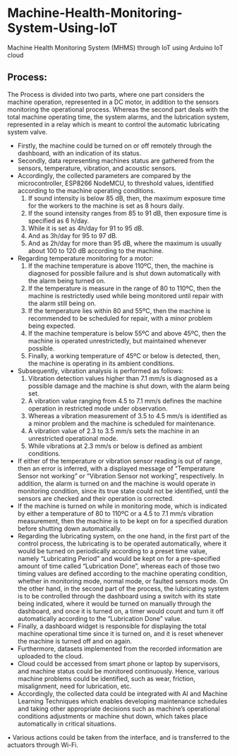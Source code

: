 # Machine-Health-Monitoring-System-Using-IoT
Machine Health Monitoring System (MHMS) through IoT using Arduino IoT cloud

## Process:
The Process is divided into two parts, where one part considers the machine operation, represented in a DC motor, in addition to the sensors monitoring the operational process. Whereas the second part deals with the total machine operating time, the system alarms, and the lubrication system, represented in a relay which is meant to control the automatic lubricating system valve.
- Firstly, the machine could be turned on or off remotely through the dashboard, with an indication of its status.
- Secondly, data representing machines status are gathered from the sensors, temperature, vibration, and acoustic sensors.
- Accordingly, the collected parameters are compared by the microcontroller, ESP8266 NodeMCU, to threshold values, identified according to the machine operating conditions.
  1) If sound intensity is below 85 dB, then, the maximum exposure time for the workers to the machine is set as 8 hours daily.
  2) If the sound intensity ranges from 85 to 91 dB, then exposure time is specified as 6 h/day.
  3) While it is set as 4h/day for 91 to 95 dB.
  4) And as 3h/day for 95 to 97 dB.
  5) And as 2h/day for more than 95 dB, where the maximum is usually about 100 to 120 dB according to the machine.
- Regarding temperature monitoring for a motor:
  1) If the machine temperature is above 110ºC, then, the machine is diagnosed for possible failure and is shut down automatically with the alarm being turned on.
  2) If the temperature is measure in the range of 80 to 110ºC, then the machine is restrictedly used while being monitored until repair with the alarm still being on.
  3) If the temperature lies within 80 and 55ºC, then the machine is recommended to be scheduled for repair, with a minor problem being expected.
  4) If the machine temperature is below 55ºC and above 45ºC, then the machine is operated unrestrictedly, but maintained whenever possible.
  5) Finally, a working temperature of 45ºC or below is detected, then, the machine is operating in its ambient conditions.
- Subsequently, vibration analysis is performed as follows:
  1) Vibration detection values higher than 7.1 mm/s is diagnosed as a possible damage and the machine is shut down, with the alarm being set.
  2) A vibration value ranging from 4.5 to 7.1 mm/s defines the machine operation in restricted mode under observation.
  3) Whereas a vibration measurement of 3.5 to 4.5 mm/s is identified as a minor problem and the machine is scheduled for maintenance.
  4) A vibration value of 2.3 to 3.5 mm/s sets the machine in an unrestricted operational mode.
  5) While vibrations at 2.3 mm/s or below is defined as ambient conditions.
- If either of the temperature or vibration sensor reading is out of range, then an error is inferred, with a displayed message of “Temperature Sensor not working” or “Vibration Sensor not working”, respectively. In addition, the alarm is turned on and the machine is would operate in monitoring condition, since its true state could not be identified, until the sensors are checked and their operation is corrected.
- If the machine is turned on while in monitoring mode, which is indicated by either a temperature of 80 to 110ºC or a 4.5 to 7.1 mm/s vibration measurement, then the machine is to be kept on for a specified duration before shutting down automatically.
- Regarding the lubricating system, on the one hand, in the first part of the control process, the lubricating is to be operated automatically, where it would be turned on periodically according to a preset time value, namely “Lubricating Period” and would be kept on for a pre-specified amount of time called “Lubrication Done”, whereas each of those two timing values are defined according to the machine operating condition, whether in monitoring mode, normal mode, or faulted sensors mode. On the other hand, in the second part of the process, the lubricating system is to be controlled through the dashboard using a switch with its state being indicated, where it would be turned on manually through the dashboard, and once it is turned on, a timer would count and turn it off automatically according to the “Lubrication Done” value.
- Finally, a dashboard widget is responsible for displaying the total machine operational time since it is turned on, and it is reset whenever the machine is turned off and on again.
- Furthermore, datasets implemented from the recorded information are uploaded to the cloud.
- Cloud could be accessed from smart phone or laptop by supervisors, and machine status could be monitored continuously. Hence, various machine problems could be identified, such as wear, friction, misalignment, need for lubrication, etc.
- Accordingly, the collected data could be integrated with AI and Machine Learning Techniques which enables developing maintenance schedules and taking other appropriate decisions such as machine’s operational conditions adjustments or machine shut down, which takes place automatically in critical situations.

•	Various actions could be taken from the interface, and is transferred to the actuators through Wi-Fi.
